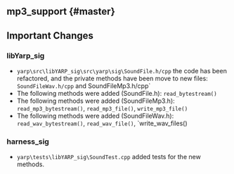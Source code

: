mp3_support {#master}
-------------------------

## Important Changes

### libYarp_sig

* `yarp\src\libYARP_sig\src\yarp\sig\SoundFile.h/cpp` the code has been refactored, and the private methods have been move to new files: `SoundFileWav.h/cpp` and SoundFileMp3.h/cpp`
* The following methods were added (SoundFile.h): `read_bytestream()`
* The following methods were added (SoundFileMp3.h): `read_mp3_bytestream()`, `read_mp3_file()`, `write_mp3_file()`
* The following methods were added (SoundFileWav.h): `read_wav_bytestream()`, `read_wav_file()`, `write_wav_files()

### harness_sig

* `yarp\tests\libYARP_sig\SoundTest.cpp` added tests for the new methods.

